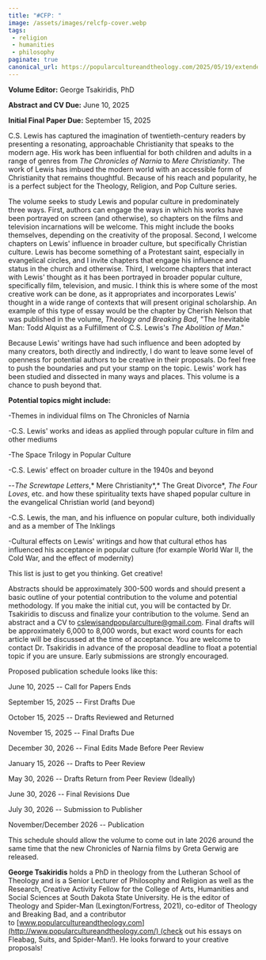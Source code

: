 ```yaml
---
title: "#CFP: "
image: /assets/images/relcfp-cover.webp
tags:
 - religion
 - humanities
 - philosophy
paginate: true 
canonical_url: https://popularcultureandtheology.com/2025/05/19/extended-call-for-papers-c-s-lewis-and-popular-culture/
---
```

**Volume Editor:** George Tsakiridis, PhD

**Abstract and CV Due:** June 10, 2025

**Initial Final Paper Due:** September 15, 2025

C.S. Lewis has captured the imagination of twentieth-century readers by presenting a resonating, approachable Christianity that speaks to the modern age. His work has been influential for both children and adults in a range of genres from *The Chronicles of Narnia* to *Mere Christianity*. The work of Lewis has imbued the modern world with an accessible form of Christianity that remains thoughtful. Because of his reach and popularity, he is a perfect subject for the Theology, Religion, and Pop Culture series.

The volume seeks to study Lewis and popular culture in predominately three ways. First, authors can engage the ways in which his works have been portrayed on screen (and otherwise), so chapters on the films and television incarnations will be welcome. This might include the books themselves, depending on the creativity of the proposal. Second, I welcome chapters on Lewis' influence in broader culture, but specifically Christian culture. Lewis has become something of a Protestant saint, especially in evangelical circles, and I invite chapters that engage his influence and status in the church and otherwise. Third, I welcome chapters that interact with Lewis' thought as it has been portrayed in broader popular culture, specifically film, television, and music. I think this is where some of the most creative work can be done, as it appropriates and incorporates Lewis' thought in a wide range of contexts that will present original scholarship. An example of this type of essay would be the chapter by Cherish Nelson that was published in the volume, *Theology and Breaking Bad*, "The Inevitable Man: Todd Alquist as a Fulfillment of C.S. Lewis's *The Abolition of Man*."

Because Lewis' writings have had such influence and been adopted by many creators, both directly and indirectly, I do want to leave some level of openness for potential authors to be creative in their proposals. Do feel free to push the boundaries and put your stamp on the topic. Lewis' work has been studied and dissected in many ways and places. This volume is a chance to push beyond that.

**Potential topics might include:**

-Themes in individual films on The Chronicles of Narnia

-C.S. Lewis' works and ideas as applied through popular culture in film and other mediums

-The Space Trilogy in Popular Culture

-C.S. Lewis' effect on broader culture in the 1940s and beyond

--*The Screwtape Letters*,* Mere Christianity*,* The Great Divorce*, *The Four Loves*, etc. and how these spirituality texts have shaped popular culture in the evangelical Christian world (and beyond)

-C.S. Lewis, the man, and his influence on popular culture, both individually and as a member of The Inklings

-Cultural effects on Lewis' writings and how that cultural ethos has influenced his acceptance in popular culture (for example World War II, the Cold War, and the effect of modernity)

This list is just to get you thinking. Get creative!

Abstracts should be approximately 300-500 words and should present a basic outline of your potential contribution to the volume and potential methodology. If you make the initial cut, you will be contacted by Dr. Tsakiridis to discuss and finalize your contribution to the volume. Send an abstract and a CV to cslewisandpopularculture@gmail.com. Final drafts will be approximately 6,000 to 8,000 words, but exact word counts for each article will be discussed at the time of acceptance. You are welcome to contact Dr. Tsakiridis in advance of the proposal deadline to float a potential topic if you are unsure. Early submissions are strongly encouraged.

Proposed publication schedule looks like this:

June 10, 2025 -- Call for Papers Ends

September 15, 2025 -- First Drafts Due

October 15, 2025 -- Drafts Reviewed and Returned

November 15, 2025 -- Final Drafts Due

December 30, 2026 -- Final Edits Made Before Peer Review

January 15, 2026 -- Drafts to Peer Review

May 30, 2026 -- Drafts Return from Peer Review (Ideally)

June 30, 2026 -- Final Revisions Due

July 30, 2026 -- Submission to Publisher

November/December 2026 -- Publication

This schedule should allow the volume to come out in late 2026 around the same time that the new Chronicles of Narnia films by Greta Gerwig are released.

**George Tsakiridis** holds a PhD in theology from the Lutheran School of Theology and is a Senior Lecturer of Philosophy and Religion as well as the Research, Creative Activity Fellow for the College of Arts, Humanities and Social Sciences at South Dakota State University. He is the editor of Theology and Spider-Man (Lexington/Fortress, 2021), co-editor of Theology and Breaking Bad, and a contributor to [www.popularcultureandtheology.com](http://www.popularcultureandtheology.com/) (check out his essays on Fleabag, Suits, and Spider-Man!). He looks forward to your creative proposals!
